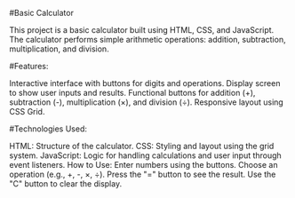 #Basic Calculator

This project is a basic calculator built using HTML, CSS, and JavaScript. The calculator performs simple arithmetic operations: addition, subtraction, multiplication, and division.

#Features:

Interactive interface with buttons for digits and operations.
Display screen to show user inputs and results.
Functional buttons for addition (+), subtraction (-), multiplication (×), and division (÷).
Responsive layout using CSS Grid.

#Technologies Used:

HTML: Structure of the calculator.
CSS: Styling and layout using the grid system.
JavaScript: Logic for handling calculations and user input through event listeners.
How to Use:
Enter numbers using the buttons.
Choose an operation (e.g., +, -, ×, ÷).
Press the "=" button to see the result.
Use the "C" button to clear the display.
